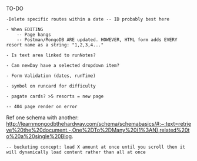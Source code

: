 TO-DO

    -Delete specific routes within a date -- ID probably best here

    - When EDITING 
        -- Page hangs 
        -- Postman/MongoDB ARE updated. HOWEVER, HTML form adds EVERY resort name as a string: "1,2,3,4..."

    - Is text area linked to runNotes?

    - Can newDay have a selected dropdown item?

    - Form Validation (dates, runTime)

    - symbol on runcard for difficulty

    - pagate cards? >5 resorts = new page

    -- 404 page render on error

Ref one schema with another:
http://learnmongodbthehardway.com/schema/schemabasics/#:~:text=retrieve%20the%20document.-,One%2DTo%2DMany%20(1%3AN),related%20to%20a%20single%20Blog.

    -- bucketing concept: load X amount at once until you scroll then it will dynamically load content rather than all at once
